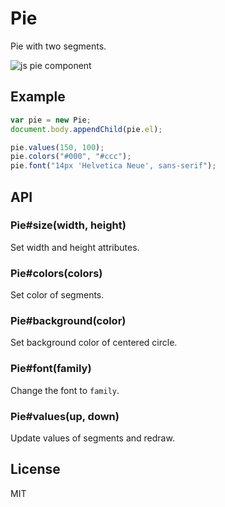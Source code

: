 # Pie

Pie with two segments.

![js pie component](http://f.cl.ly/items/0E2e3c2n1O052n3J3h0a/Screen%20Shot%202012-11-07%20at%201.14.34%20PM.png)

## Example

```js
var pie = new Pie;
document.body.appendChild(pie.el);

pie.values(150, 100);
pie.colors("#000", "#ccc");
pie.font("14px 'Helvetica Neue', sans-serif");
```

## API

### Pie#size(width, height)

Set width and height attributes.

### Pie#colors(colors)

Set color of segments.

### Pie#background(color)

Set background color of centered circle.

### Pie#font(family)

Change the font to `family`.

### Pie#values(up, down)

Update values of segments and redraw.

## License

MIT
